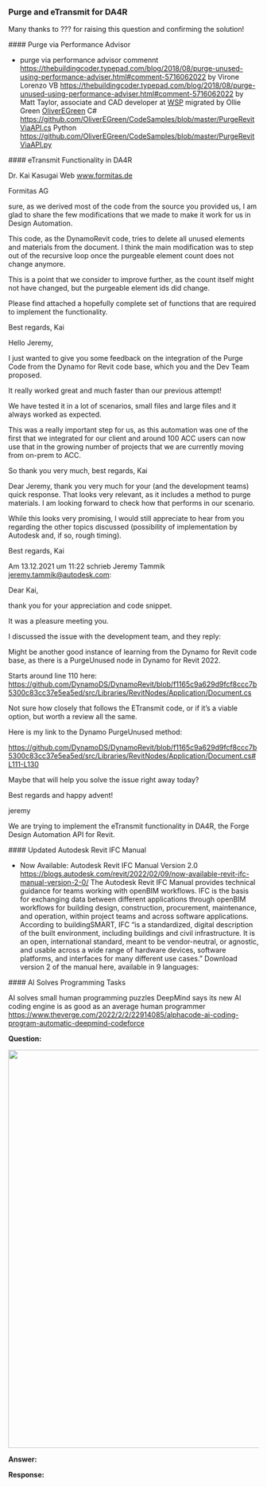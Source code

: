 <head>
<meta http-equiv="Content-Type" content="text/html; charset=utf-8">
<link rel="stylesheet" type="text/css" href="bc.css">
<script src="https://cdn.rawgit.com/google/code-prettify/master/loader/run_prettify.js" type="text/javascript"></script>
</head>

<!---

- purge via performance advisor
  commennt https://thebuildingcoder.typepad.com/blog/2018/08/purge-unused-using-performance-adviser.html#comment-5716062022
  by Virone Lorenzo
  VB https://thebuildingcoder.typepad.com/blog/2018/08/purge-unused-using-performance-adviser.html#comment-5716062022
  by Matt Taylor, associate and CAD developer at [WSP](https://www.wsp.com)
  migrated by Ollie Green [OliverEGreen](https://github.com/OliverEGreen)
  C# https://github.com/OliverEGreen/CodeSamples/blob/master/PurgeRevitViaAPI.cs
  Python https://github.com/OliverEGreen/CodeSamples/blob/master/PurgeRevitViaAPI.py

- Kai Kasugai <kk@formitas.de> Re: eTransmit functionality

- Now Available: Autodesk Revit IFC Manual Version 2.0
  https://blogs.autodesk.com/revit/2022/02/09/now-available-revit-ifc-manual-version-2-0/
  The Autodesk Revit IFC Manual provides technical guidance for teams working with openBIM workflows. IFC is the basis for exchanging data between different applications through openBIM workflows for building design, construction, procurement, maintenance, and operation, within project teams and across software applications.  According to buildingSMART, IFC “is a standardized, digital description of the built environment, including buildings and civil infrastructure. It is an open, international standard, meant to be vendor-neutral, or agnostic, and usable across a wide range of hardware devices, software platforms, and interfaces for many different use cases.”
  Download version 2 of the manual here, available in 9 languages:    

- AI solves small human programming puzzles
  DeepMind says its new AI coding engine is as good as an average human programmer
  https://www.theverge.com/2022/2/2/22914085/alphacode-ai-coding-program-automatic-deepmind-codeforce

twitter:

 in the #RevitAPI FormulaManager @AutodeskForge @AutodeskRevit #bim #DynamoBim #ForgeDevCon 

&ndash; 
...

linkedin:


#bim #DynamoBim #ForgeDevCon #Revit #API #IFC #SDK #AI #VisualStudio #Autodesk #AEC #adsk

the [Revit API discussion forum](http://forums.autodesk.com/t5/revit-api-forum/bd-p/160) thread

<center>
<img src="img/" alt="" title="" width="600"/>
<p style="font-size: 80%; font-style:italic"></p>
</center>

-->

### Purge and eTransmit for DA4R




Many thanks to ??? for raising this question and confirming the solution!

####<a name="2"></a> Purge via Performance Advisor

- purge via performance advisor
commennt https://thebuildingcoder.typepad.com/blog/2018/08/purge-unused-using-performance-adviser.html#comment-5716062022
by Virone Lorenzo
VB https://thebuildingcoder.typepad.com/blog/2018/08/purge-unused-using-performance-adviser.html#comment-5716062022
by Matt Taylor, associate and CAD developer at [WSP](https://www.wsp.com)
migrated by Ollie Green [OliverEGreen](https://github.com/OliverEGreen)
C# https://github.com/OliverEGreen/CodeSamples/blob/master/PurgeRevitViaAPI.cs
Python https://github.com/OliverEGreen/CodeSamples/blob/master/PurgeRevitViaAPI.py

####<a name="3"></a> eTransmit Functionality in DA4R

Dr. Kai Kasugai
Web       www.formitas.de

Formitas AG

sure, as we derived most of the code from the source you provided us, I am glad to share the few modifications that we made to make it work for us in Design Automation.

This code, as the DynamoRevit code, tries to delete all unused elements and materials from the document.
I think the main modification was to step out of the recursive loop once the purgeable element count does not change anymore.

This is a point that we consider to improve further, as the count itself might not have changed, but the purgeable element ids did change.

Please find attached a hopefully complete set of functions that are required to implement the functionality.


Best regards,
Kai


Hello Jeremy, 
 
I just wanted to give you some feedback on the integration of the Purge Code from the Dynamo for Revit code base, which you and the Dev Team proposed.
 
It really worked great and much faster than our previous attempt!
 
We have tested it in a lot of scenarios, small files and large files and it always worked as expected.
 
This was a really important step for us, as this automation was one of the first that we integrated for our client and
around 100 ACC users can now use that in the growing number of projects that we are currently moving from on-prem to ACC.
 
So thank you very much,
best regards,
Kai


Dear Jeremy, 
thank you very much for your (and the development teams) quick response. That looks very relevant, as it includes a method to purge materials.
I am looking forward to check how that performs in our scenario.
 
While this looks very promising, I would still appreciate to hear from you regarding the other topics discussed (possibility of implementation by Autodesk and,
if so, rough timing).
 
Best regards,
Kai

Am 13.12.2021 um 11:22 schrieb Jeremy Tammik <jeremy.tammik@autodesk.com>:
 
Dear Kai,
 
thank you for your appreciation and code snippet.
 
It was a pleasure meeting you.
 
I discussed the issue with the development team, and they reply:
 
Might be another good instance of learning from the Dynamo for Revit code base, as there is a PurgeUnused node in Dynamo for Revit 2022.

Starts around line 110 here: https://github.com/DynamoDS/DynamoRevit/blob/f1165c9a629d9fcf8ccc7b5300c83cc37e5ea5ed/src/Libraries/RevitNodes/Application/Document.cs

Not sure how closely that follows the ETransmit code, or if it’s a viable option, but worth a review all the same.
 
Here is my link to the Dynamo PurgeUnused method:
 
https://github.com/DynamoDS/DynamoRevit/blob/f1165c9a629d9fcf8ccc7b5300c83cc37e5ea5ed/src/Libraries/RevitNodes/Application/Document.cs#L111-L130
 
Maybe that will help you solve the issue right away today?
 
Best regards and happy advent!
 
jeremy
 

We are trying to implement the eTransmit functionality in DA4R, the Forge Design Automation API for Revit.





####<a name="4"></a> Updated Autodesk Revit IFC Manual

- Now Available: Autodesk Revit IFC Manual Version 2.0
https://blogs.autodesk.com/revit/2022/02/09/now-available-revit-ifc-manual-version-2-0/
The Autodesk Revit IFC Manual provides technical guidance for teams working with openBIM workflows. IFC is the basis for exchanging data between different applications through openBIM workflows for building design, construction, procurement, maintenance, and operation, within project teams and across software applications.  According to buildingSMART, IFC “is a standardized, digital description of the built environment, including buildings and civil infrastructure. It is an open, international standard, meant to be vendor-neutral, or agnostic, and usable across a wide range of hardware devices, software platforms, and interfaces for many different use cases.”
Download version 2 of the manual here, available in 9 languages:    

####<a name="5"></a> AI Solves Programming Tasks

AI solves small human programming puzzles
DeepMind says its new AI coding engine is as good as an average human programmer
https://www.theverge.com/2022/2/2/22914085/alphacode-ai-coding-program-automatic-deepmind-codeforce


**Question:** 

<center>
<img src="img/.jpg" alt="" title="" width="800"/> <!-- 1394 -->
</center>

**Answer:** 

**Response:** 

<pre class="code">
</pre>

